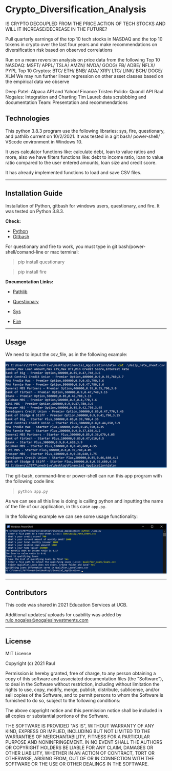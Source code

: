 # Crypto_Diversification_Analysis
IS CRYPTO DECOUPLED FROM THE PRICE ACTION OF TECH STOCKS AND WILL IT INCREASE/DECREASE IN THE FUTURE?

Pull quarterly earnings of the top 10 tech stocks in NASDAQ and the top 10 tokens in crypto over the last four years
and make recommendations on diversification risk based on observed correlations

Run on a mean reversion analysis on price data from the following
Top 10 NASDAQ: MSFT/ APPL/ TSLA/ AMZN/ NVDA/ GOOG/ FB/ ADBE/ NFLX/ PYPL
Top 10 Cryptos: BTC/ ETH/ BNB/ ADA/ XRP/ LTC/ LINK/ BCH/ DOGE/ XLM
We may run further linear regression on other asset classes based on the empirical data we observe 

Deep Patel: Alpaca API and Yahoo! Finance
Tristen Pulido: Quandl API
Raul Nogales: Integration and Charting
Tim Laurel: data scrubbbing and documentation
Team: Presentation and recommendations

## Technologies
This python 3.8.3 program use the following libraries: sys, fire, questionary, and pathlib current on 10/2/2021. It was tested in a git bash/ power-shell/ VScode environment in Windows 10.

It uses calculator functions like: calculate debt, loan to value ratios and more, also we have filters functions like: debt to income ratio, loan to value ratio compared to the user entered amounts, loan size and credit score.

It has already implemented functions to load and save CSV files.

---

## Installation Guide
Installation of Python, gitbash for windows users, questionary, and fire. It was tested on Python 3.8.3.

**Check:** 
- [Python](https://www.python.org/downloads/)
- [Gitbash](https://gitforwindows.org/)

For questionary and fire to work, you must type in git bash/power-shell/comand-line or mac terminal:

> pip install questionary

> pip install fire

**Documentation Links:**

- [Pathlib](https://docs.python.org/3/library/pathlib.html)

- [Questionary](https://pypi.org/project/questionary/)

- [Sys](https://docs.python.org/3/library/sys.html)

- [Fire](https://google.github.io/python-fire/guide/)

---

## Usage
We need to input the csv_file, as in the following example:

![](https://github.com/rulo96z/Financial_Application/blob/master/pics/cvs_file_pic.png?raw=true)

The git-bash, command-line or power-shell can run this app program with the following code line: 

> ```python app.py```

As we can see all this line is doing is calling python and inputting the name of the file of our application, in this case ```app.py```.

In the following example we can see some usage functionality: 

![](https://github.com/rulo96z/Financial_Application/blob/master/pics/example-of-use.png?raw=true)

---
## Contributors
This code was shared in 2021 Education Services at UCB. 

Additional updates/ uploads for usability was added by rulo.nogales@nogalesinvestments.com

---

## License
MIT License

Copyright (c) 2021 Raul 

Permission is hereby granted, free of charge, to any person obtaining a copy
of this software and associated documentation files (the "Software"), to deal
in the Software without restriction, including without limitation the rights
to use, copy, modify, merge, publish, distribute, sublicense, and/or sell
copies of the Software, and to permit persons to whom the Software is
furnished to do so, subject to the following conditions:

The above copyright notice and this permission notice shall be included in all
copies or substantial portions of the Software.

THE SOFTWARE IS PROVIDED "AS IS", WITHOUT WARRANTY OF ANY KIND, EXPRESS OR
IMPLIED, INCLUDING BUT NOT LIMITED TO THE WARRANTIES OF MERCHANTABILITY,
FITNESS FOR A PARTICULAR PURPOSE AND NONINFRINGEMENT. IN NO EVENT SHALL THE
AUTHORS OR COPYRIGHT HOLDERS BE LIABLE FOR ANY CLAIM, DAMAGES OR OTHER
LIABILITY, WHETHER IN AN ACTION OF CONTRACT, TORT OR OTHERWISE, ARISING FROM,
OUT OF OR IN CONNECTION WITH THE SOFTWARE OR THE USE OR OTHER DEALINGS IN THE
SOFTWARE.


